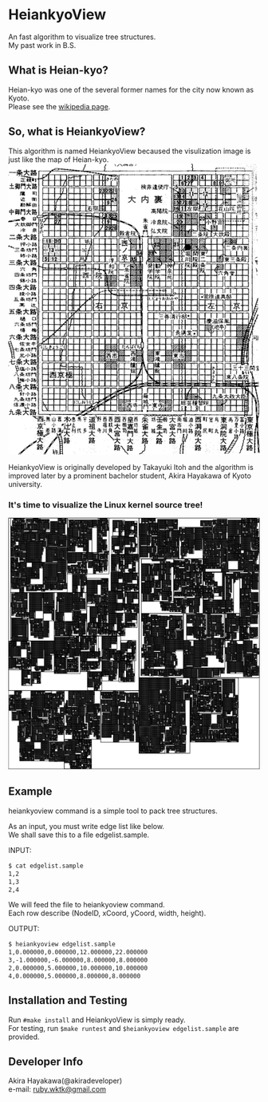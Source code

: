# HeiankyoView
An fast algorithm to visualize tree structures.  
My past work in B.S.

## What is Heian-kyo?
Heian-kyo was one of the several former names for the city now known as Kyoto.  
Please see the [wikipedia page](https://en.wikipedia.org/wiki/Heian-ky%C5%8D).  

## So, what is HeiankyoView?
This algorithm is named HeiankyoView becaused the visulization image is just like the
map of Heian-kyo.  
![Heian-kyo map](images/heiankyo.gif "Heian-kyo map")

HeiankyoView is originally developed by Takayuki Itoh and
the algorithm is improved later by a prominent bachelor student,
Akira Hayakawa of Kyoto university.

### It's time to visualize the Linux kernel source tree!  
![Visualizing Linux kernel](images/linux.png "Visualizing Linux kernel")
 
## Example
heiankyoview command is a simple tool
to pack tree structures.

As an input, you must write edge list like below.  
We shall save this to a file edgelist.sample.  

INPUT:  
```
$ cat edgelist.sample
1,2
1,3
2,4
```

We will feed the file to heiankyoview command.  
Each row describe (NodeID, xCoord, yCoord, width, height).

OUTPUT:  
```
$ heiankyoview edgelist.sample
1,0.000000,0.000000,12.000000,22.000000
3,-1.000000,-6.000000,8.000000,8.000000
2,0.000000,5.000000,10.000000,10.000000
4,0.000000,5.000000,8.000000,8.000000
```

## Installation and Testing
Run `#make install` and HeiankyoView is simply ready.  
For testing, run `$make runtest` and `$heiankyoview edgelist.sample` are provided.

## Developer Info
Akira Hayakawa(@akiradeveloper)  
e-mail: ruby.wktk@gmail.com
